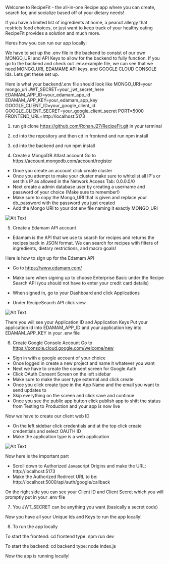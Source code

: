 Welcome to RecipeFit - the all-in-one Recipe app where you can create, search for, and socialize based off of your dietary needs!

If you have a limited list of ingredients at home, a peanut allergy that restricts food choices, or just want to keep track of your healthy eating RecipeFit provides a solution and much more.

Heres how you can run our app locally:

We have to set up the .env file in the backend to consist of our own MONGO_URI and API Keys to allow for the backend to fully function. If you go to the backend and check out .env.example file, we can see that we need MONGO_URI, EDAMAME API keys, and GOOGLE CLOUD CONSOLE Ids. Lets get these set up.

Here is what your backend/.env file should look like
MONGO_URI=your mongo_uri
JWT_SECRET=your_jwt_secret_here
EDAMAM_APP_ID=your_edamam_app_id
EDAMAM_APP_KEY=your_edamam_app_key
GOOGLE_CLIENT_ID=your_google_client_id
GOOGLE_CLIENT_SECRET=your_google_client_secret
PORT=5000
FRONTEND_URL=http://localhost:5173

1. run git clone https://github.com/RohanJ27/RecipeFit.git in your terminal

2. cd into the repository and then cd in frontend and run npm install

3. cd into the backend and run npm install

4. Create a MongoDB Atlast account
   Go to https://account.mongodb.com/account/register

- Once you create an account click create cluster
- Once you attempt to make your cluster make sure to whitelist all IP's or set this IP as allowed in the Network Access Tab: 0.0.0.0/0
- Next create a admin database user by creating a username and password of your choice (Make sure to remember!)
- Make sure to copy the Mongo_URI that is given and replace your db_password with the password you just created
- Add the Mongo URI to your dot env file naming it exactly MONGO_URI

![Alt Text](https://i.sstatic.net/ITq6c.png "Optional Tooltip")

5. Create a Edamam API account

- Edamam is the API that we use to search for recipes and returns the recipes back in JSON format. We can search for recipes with filters of ingredients, dietary restrictions, and macro goals!

Here is how to sign up for the Edamam API

- Go to https://www.edamam.com/
- Make sure when signing up to choose Enterprise Basic under the Recipe Search API (you should not have to enter your credit card details)

- When signed in, go to your Dashboard and click Applications
- Under RecipeSearch API click view

![Alt Text](https://cms-assets.tutsplus.com/cdn-cgi/image/width=630/uploads/users/321/posts/41545/image-upload/dashboard.JPG "Optional Tooltip")

There you will see your Application ID and Application Keys
Put your application id into EDAMAM_APP_ID and your application key into EDAMAM_APP_KEY in your .env file

6. Create Google Console Account
   Go to https://console.cloud.google.com/welcome/new

- Sign in with a google account of your choice
- Once logged in create a new project and name it whatever you want
- Next we have to create the consent screen for Google Auth
- Click OAuth Consent Screen on the left sidebar
- Make sure to make the user type external and click create
- Once you click create type in the App Name and the email you want to send updates to
- Skip everything on the screen and click save and continue
- Once you see the public app button click publish app to shift the status from Testing to Production and your app is now live

Now we have to create our client web ID

- On the left sidebar click credentials and at the top click create credentials and select OAUTH ID
- Make the application type is a web application

![Alt Text](https://blog.logrocket.com/wp-content/uploads/2022/08/img6-Steps-to-create-OAuth-client-ID.png "Optional Tooltip")

Now here is the important part

- Scroll down to Authorized Javascript Origins and make the URL: http://localhost:5173
- Make the Authorized Redirect URL to be: http://localhost:5000/api/auth/google/callback

On the right side you can see your Client ID and Client Secret which you will promptly put in your .env file

7.  You JWT_SECRET can be anything you want (basically a secret code)

Now you have all your Unique Ids and Keys to run the app locally!

8.  To run the app locally

To start the frontend:
cd frontend
type: npm run dev

To start the backend:
cd backend
type: node index.js

Now the app is running locally!
